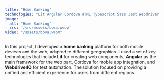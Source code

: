 ```yaml
---
title: "Home Banking"
technologies: "Lit Angular Cordova HTML Typescript Sass Jest Webdriver Selenium Cucumber"
image:
  alt: "Home Banking"
  src: "/src/assets/bbva.webp"
video: "/assets/bbva.webm"
---
```

In this project, I developed a **home banking** platform for both mobile devices and the web, adapted to different geographies. I used a set of key technologies that include **Lit** for creating web components, **Angular** as the main framework for the web part, Cordova for mobile app integration, and **WebdriverIO** for test automation. The solution focused on providing a unified and efficient experience for users from different regions.
